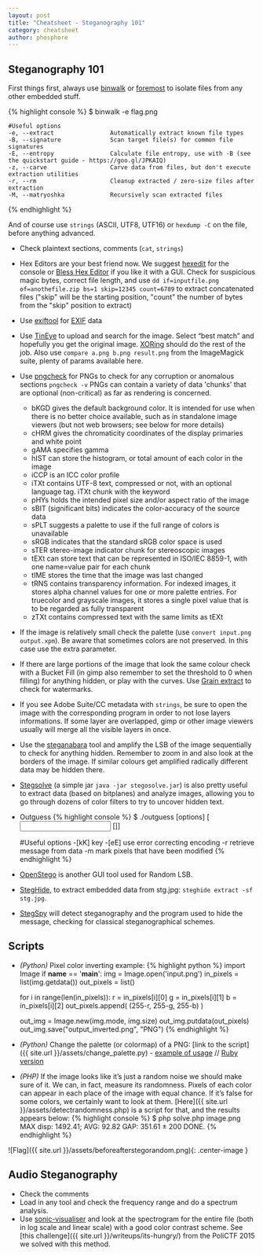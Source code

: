 ```yaml
---
layout: post
title: "Cheatsheet - Steganography 101"
category: cheatsheet
author: phosphore
---
```


## Steganography 101

First things first, always use [binwalk](https://github.com/devttys0/binwalk) or [foremost](http://foremost.sourceforge.net/) to isolate files from any other embedded stuff.

{% highlight console %}
      $ binwalk -e flag.png
	
	#Useful options
	-e, --extract                Automatically extract known file types
	-B, --signature              Scan target file(s) for common file signatures
	-E, --entropy                Calculate file entropy, use with -B (see the quickstart guide - https://goo.gl/JPKAIQ)
	-z, --carve                  Carve data from files, but don't execute extraction utilities
	-r, --rm                     Cleanup extracted / zero-size files after extraction
	-M, --matryoshka             Recursively scan extracted files
{% endhighlight %}

And of course use `strings` (ASCII, UTF8, UTF16) or `hexdump -C` on the file, before anything advanced.

* Check plaintext sections, comments (`cat`, `strings`)
* Hex Editors are your best friend now. We suggest [hexedit](http://rigaux.org/hexedit.html) for the console or [Bless Hex Editor](http://home.gna.org/bless/) if you like it with a GUI. Check for suspicious magic bytes, correct file length, and use `dd if=inputfile.png of=anothefile.zip bs=1 skip=12345 count=6789` to extract concatenated files ("skip" will be the starting position, "count" the number of bytes from the "skip" position to extract)
* Use [exiftool](http://www.sno.phy.queensu.ca/~phil/exiftool/) for [EXIF](https://it.wikipedia.org/wiki/Exchangeable_image_file_format) data
* Use [TinEye](http://www.tineye.com/) to upload and search for the image. Select “best match” and hopefully you get the original image. [XORing](https://github.com/hellman/xortool) should do the rest of the job. Also use `compare a.png b.png result.png` from the ImageMagick suite, plenty of params available here.
* Use [pngcheck](http://www.libpng.org/pub/png/apps/pngcheck.html) for PNGs to check for any corruption or anomalous sections `pngcheck -v`  PNGs can contain a variety of data 'chunks' that are optional (non-critical) as far as rendering is concerned.
    * bKGD gives the default background color. It is intended for use when there is no better choice available, such as in standalone image viewers (but not web browsers; see below for more details)
    * cHRM gives the chromaticity coordinates of the display primaries and white point
    * gAMA specifies gamma
    * hIST can store the histogram, or total amount of each color in the image
    * iCCP is an ICC color profile
    * iTXt contains UTF-8 text, compressed or not, with an optional language tag. iTXt chunk with the keyword
    * pHYs holds the intended pixel size and/or aspect ratio of the image
    * sBIT (significant bits) indicates the color-accuracy of the source data
    * sPLT suggests a palette to use if the full range of colors is unavailable
    * sRGB indicates that the standard sRGB color space is used
    * sTER stereo-image indicator chunk for stereoscopic images
    * tEXt can store text that can be represented in ISO/IEC 8859-1, with one name=value pair for each chunk
    * tIME stores the time that the image was last changed
    * tRNS contains transparency information. For indexed images, it stores alpha channel values for one or more palette entries. For truecolor and grayscale images, it stores a single pixel value that is to be regarded as fully transparent
    * zTXt contains compressed text with the same limits as tEXt


* If the image is relatively small check the palette (use `convert input.png output.xpm`). Be aware that sometimes colors are not preserved. In this case use the extra parameter.
* If there are large portions of the image that look the same colour check with a Bucket Fill (in gimp also remember to set the threshold to 0 when filling) for anything hidden, or play with the curves. Use [Grain extract](http://www.wikihow.com/Create-Hidden-Watermarks-in-GIMP) to check for watermarks.
* If you see Adobe Suite/CC metadata with `strings`, be sure to open the image with the corresponding program in order to not lose layers informations. If some layer are overlapped, gimp or other image viewers usually will merge all the visible layers in once.
* Use the [steganabara](http://www.freewebs.com/quangntenemy/steganabara/) tool and amplify the LSB of the image sequentially to check for anything hidden. Remember to zoom in and also look at the borders of the image. If similar colours get amplified radically different data may be hidden there.
* [Stegsolve](https://www.wechall.net/forum/show/thread/527/Stegsolve_1.3/page-1) (a simple jar `java -jar stegosolve.jar`) is also pretty useful to extract data (based on bitplanes) and analyze images, allowing you to go through dozens of color filters to try to uncover hidden text.

* Outguess
{% highlight console %}
      $ ./outguess [options] [<input file> [<output file>]]

	 #Useful options
	 -[kK] <key>  key
	 -[eE]        use error correcting encoding
	 -r           retrieve message from data
	 -m           mark pixels that have been modified
{% endhighlight %}

* [OpenStego](http://www.openstego.info/) is another GUI tool used for Random LSB.
* [StegHide](http://steghide.sourceforge.net/), to extract embedded data from stg.jpg: `steghide extract -sf stg.jpg`.
* [StegSpy](http://www.spy-hunter.com/stegspydownload.htm) will detect steganography and the program used to hide the message, checking for classical steganographical schemes.


## Scripts
* _(Python)_ Pixel color inverting example:
{% highlight python %}
import Image
if __name__ == '__main__':
	img = Image.open('input.png')
	in_pixels = list(img.getdata())
 	out_pixels = list()
 
	for i in range(len(in_pixels)):
		r = in_pixels[i][0]
		g = in_pixels[i][1]
		b = in_pixels[i][2]
		out_pixels.append( (255-r, 255-g, 255-b) )
 
	out_img = Image.new(img.mode, img.size)
	out_img.putdata(out_pixels)
	out_img.save("output_inverted.png", "PNG")
{% endhighlight %}

* _(Python)_ Change the palette (or colormap) of a PNG: [link to the script]({{ site.url }}/assets/change_palette.py) - [example of usage](https://github.com/ctfs/write-ups-2014/tree/master/plaid-ctf-2014/doge-stege) // [Ruby version](http://pastebin.com/46VmzrRU)

* _(PHP)_ If the image looks like it’s just a random noise we should make sure of it. We can, in fact, measure its randomness. Pixels of each color can appear in each place of the image with equal chance. If it’s false for some colors, we certainly want to look at them. [Here]({{ site.url }}/assets/detectrandomness.php) is a script for that, and the results appears below:
{% highlight console %}
$ php solve.php image.png
MAX disp: 1492.41; AVG: 92.82
GAP: 351.61 ± 200
DONE.
{% endhighlight %}

![Flag]({{ site.url }}/assets/beforeafterstegorandom.png){: .center-image }


## Audio Steganography
* Check the comments
* Load in any tool and check the frequency range and do a spectrum analysis.
* Use [sonic-visualiser](http://www.sonicvisualiser.org/) and look at the spectrogram for the entire file (both in log scale and linear scale) with a good color contrast scheme. See [this challenge]({{ site.url }}/writeups/its-hungry/) from the PoliCTF 2015 we solved with this method.

